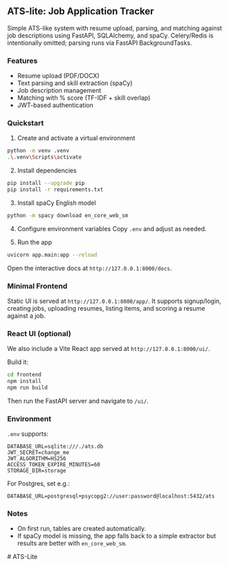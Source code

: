 ## ATS-lite: Job Application Tracker

Simple ATS-like system with resume upload, parsing, and matching against job descriptions using FastAPI, SQLAlchemy, and spaCy. Celery/Redis is intentionally omitted; parsing runs via FastAPI BackgroundTasks.

### Features
- Resume upload (PDF/DOCX)
- Text parsing and skill extraction (spaCy)
- Job description management
- Matching with % score (TF-IDF + skill overlap)
- JWT-based authentication

### Quickstart
1) Create and activate a virtual environment
```bash
python -m venv .venv
.\.venv\Scripts\activate
```

2) Install dependencies
```bash
pip install --upgrade pip
pip install -r requirements.txt
```

3) Install spaCy English model
```bash
python -m spacy download en_core_web_sm
```

4) Configure environment variables
Copy `.env` and adjust as needed.

5) Run the app
```bash
uvicorn app.main:app --reload
```

Open the interactive docs at `http://127.0.0.1:8000/docs`.

### Minimal Frontend
Static UI is served at `http://127.0.0.1:8000/app/`.
It supports signup/login, creating jobs, uploading resumes, listing items, and scoring a resume against a job.
 
### React UI (optional)
We also include a Vite React app served at `http://127.0.0.1:8000/ui/`.

Build it:
```bash
cd frontend
npm install
npm run build
```

Then run the FastAPI server and navigate to `/ui/`.

### Environment
`.env` supports:
```
DATABASE_URL=sqlite:///./ats.db
JWT_SECRET=change_me
JWT_ALGORITHM=HS256
ACCESS_TOKEN_EXPIRE_MINUTES=60
STORAGE_DIR=storage
```

For Postgres, set e.g.:
```
DATABASE_URL=postgresql+psycopg2://user:password@localhost:5432/ats
```

### Notes
- On first run, tables are created automatically.
- If spaCy model is missing, the app falls back to a simple extractor but results are better with `en_core_web_sm`.

#   A T S - L i t e  
 